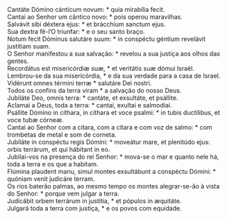 <div class="dropcap text-justify">Cantáte Dómino cánticum novum: * quia mirabília fecit.</div>
<div class="dropcap text-justify">Cantai ao Senhor um cântico novo: * pois operou maravilhas.</div>
<div class="text-justify">Salvávit sibi déxtera ejus: * et brácchium sanctum ejus.</div>
<div class="text-justify">Sua dextra fê-l’O triunfar: * e o seu santo braço.</div>
<div class="text-justify">Notum fecit Dóminus salutáre suum: * in conspéctu géntium revelávit justítiam suam.</div>
<div class="text-justify">O Senhor manifestou a sua salvação: * revelou a sua justiça aos olhos das gentes.</div>
<div class="text-justify">Recordátus est misericórdiæ suæ, * et veritátis suæ dómui Israël.</div>
<div class="text-justify">Lembrou-se da sua misericórdia, * e da sua verdade para a casa de Israel.</div>
<div class="text-justify">Vidérunt omnes términi terræ * salutáre Dei nostri.</div>
<div class="text-justify">Todos os confins da terra viram * a salvação do nosso Deus.</div>
<div class="text-justify">Jubiláte Deo, omnis terra: * cantáte, et exsultáte, et psállite.</div>
<div class="text-justify">Aclamai a Deus, toda a terra: * cantai, exultai e salmodiai.</div>
<div class="text-justify">Psállite Dómino in cíthara, in cíthara et voce psalmi: * in tubis ductílibus, et voce tubæ córneæ.</div>
<div class="text-justify">Cantai ao Senhor com a cítara, com a cítara e com voz de salmo: * com trombetas de metal e som de corneta.</div>
<div class="text-justify">Jubiláte in conspéctu regis Dómini: * moveátur mare, et plenitúdo ejus: orbis terrárum, et qui hábitant in eo.</div>
<div class="text-justify">Jubilai-vos na presença do rei Senhor: * mova-se o mar e quanto nele há, toda a terra e os que a habitam.</div>
<div class="text-justify">Flúmina plaudent manu, simul montes exsultábunt a conspéctu Dómini: * quóniam venit judicáre terram.</div>
<div class="text-justify">Os rios baterão palmas, ao mesmo tempo os montes alegrar-se-ão à vista do Senhor: * porque vem julgar a terra.</div>
<div class="text-justify">Judicábit orbem terrárum in justítia, * et pópulos in æquitáte.</div>
<div class="text-justify">Julgará toda a terra com justiça, * e os povos com equidade.</div>
